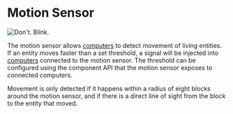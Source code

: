 # Motion Sensor

![Don't. Blink.](oredict:oc:motionSensor)

The motion sensor allows [computers](../general/computer.md) to detect movement of living entities. If an entity moves faster than a set threshold, a signal will be injected into [computers](../general/computer.md) connected to the motion sensor. The threshold can be configured using the component API that the motion sensor exposes to connected computers.

Movement is only detected if it happens within a radius of eight blocks around the motion sensor, and if there is a direct line of sight from the block to the entity that moved.
